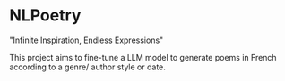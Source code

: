 # NLPoetry
"Infinite Inspiration, Endless Expressions"


This project aims to fine-tune a LLM model to generate poems in French according to a genre/ author style or date.
